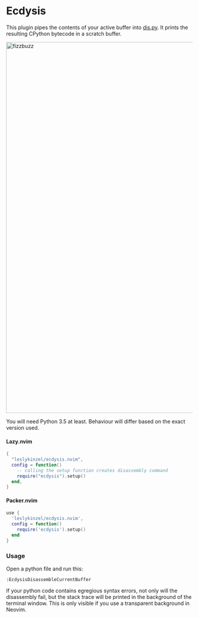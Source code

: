 # Ecdysis

This plugin pipes the contents of your active buffer into [dis.py](https://docs.python.org/3/library/dis.html). It prints the resulting CPython bytecode in a scratch buffer.

<img width="1000" alt="fizzbuzz" src="https://github.com/user-attachments/assets/b9270e9f-00af-445d-9425-4ece146ed73d" />

You will need Python 3.5 at least. Behaviour will differ based on the exact version used.

#### Lazy.nvim

```lua
{
  "leslykinzel/ecdysis.nvim",
  config = function()
    -- calling the setup function creates disassembly command
    require("ecdysis").setup()
  end,
}
```

#### Packer.nvim

```lua
use {
  'leslykinzel/ecdysis.nvim',
  config = function()
    require('ecdysis').setup()
  end
}
```

### Usage

Open a python file and run this:

```
:EcdysisDisassembleCurrentBuffer
```

If your python code contains egregious syntax errors, not only will the disassembly fail, but the stack trace will be printed in the background of the terminal window. This is only visible if you use a transparent background in Neovim.
